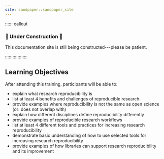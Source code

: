 ```yaml
---
site: sandpaper::sandpaper_site
---
```


:::::: callout

### :construction: Under Construction :construction:

This documentation site is still being constructed---please be patient.

::::::::::::::::::



## Learning Objectives

After attending this training, participants will be able to: 

* explain what research reproducibility is
* list at least 4 benefits and challenges of reproducible research
* provide examples where reproducibility is not the same as open science (or: does not overlap with)
* explain how different disciplines define reproducibility differently
* provide examples of reproducible research workflows
* list at least 4 different tools and practices for increasing research reproducibility
* demonstrate basic understanding of how to use selected tools for increasing research reproducibility
* provide examples of how libraries can support research reproducibility and its improvement
